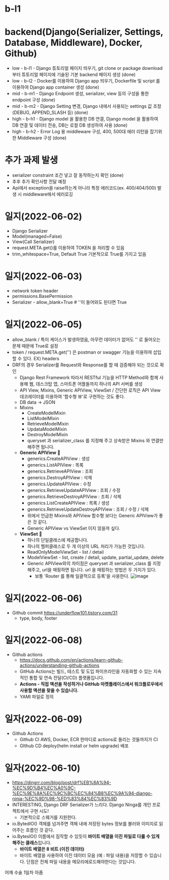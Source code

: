 # b-l1

# backend(Django(Serializer, Settings, Database, Middleware), Docker, Github)
- low - b-l1 - Django 튜토리얼 페이지 띄우기, git clone or package download 부터 튜토리얼 페이지에 기술된 기본 backend 페이지 생성 (done) <br/>
- low - b-l2 - Docker를 이용하여 Django app 띄우기, Dockerfile 및 script 를 이용하여 Django app container 생성 (done) <br/>
- mid - b-m1 - Django Endpoint 생성, serializer, view 등의 구성을 통한 endpoint 구성 (done) <br/>
- mid - b-m2 - Django Setting 변경, Django 내에서 사용되는 settings 값 조정(DEBUG, APPEND_SLASH 등) (done) <br/>
- high - b-h1 - Django model 을 활용한 DB 연결, Django model 을 활용하여 DB 연결 및 데이터 전송, DB는 로컬 DB 생성하여 사용 (done) <br/>
- high - b-h2 - Error Log 용 middleware 구성, 400, 500대 에러 리턴을 잡기위한 Middleware 구성 (done) <br/>

# 추가 과제 발생

* serializer constraint 조건 넣고 잘 동작하는지 확인 (done)
* 추후 추가 확인사항 전달 예정
* Api에서 exception을 raise하는게 아니라 특정 에러코드(ex. 400/404/500) 발생 시 middleware에서 에러로깅

# 일지(2022-06-02)

* Django Serializer 
* Model(managed=False) 
* View(Call Serializer)
* request.META.get()를 이용하여 TOKEN 을 처리할 수 있음
* trim_whitespace=True, Default True 기본적으로 True를 가지고 있음

# 일지(2022-06-03)

* network token header
* permissions.BasePermission
* Serializer - allow_blank=True  # ''이 들어와도 된다면 True

# 일지(2022-06-05)

* allow_blank / 특이 케이스가 발생하였음, 아무런 데이터가 없어도 '' 로 들어오는 문제 때문에 True로 설정
* token / request.META.get('') 은 postman or swagger 기능을 이용하여 삽입할 수 있다. EX) headers
* DRF의 경우 Serializer를 Request와 Response를 할 때 검증해야 되는 것으로 확인
  * Django Rest Framework 따라서 RESTful 기능을 HTTP Method와 함께 사용해 웹, 데스크탑 앱, 스마트폰 어플들까지 하나의 API 서버를 생성
  * API View, Mixins, Generic APIView, ViewSet / 간단한 로직은 API View 데코레이터를 이용하여 '함수형 뷰'로 구현하는 것도 좋다.
  * DB data -> JSON 
  * Mixins
    * CreateModelMixin
    * ListModelMixin
    * RetrieveModelMixin
    * UpdataModelMixin
    * DestroyModelMixin
    * queryset 과 serializer_class 를 지정해 주고 상속받은 Mixins 와 연결만 해주면 됩니다.
  * **Generic APIView** &#x1F34E;
    * generics.CreateAPIView : 생성
    * generics.ListAPIView : 목록
    * generics.RetrieveAPIView : 조회
    * generics.DestroyAPIView : 삭제
    * generics.UpdateAPIView : 수정
    * generics.RetrieveUpdateAPIView : 조회 / 수정
    * generics.RetrieveDestroyAPIView : 조회 / 삭제
    * generics.ListCreateAPIView : 목록 / 생성
    * generics.RetrieveUpdateDestroyAPIView : 조회 / 수정 / 삭제
    * 위에서 언급한 Mixins와 APIView 함수형 보다는 Generic APIView가 좋은 것 같다.
    * Generic APIView vs ViewSet 이지 않을까 싶다.
  * **ViewSet** &#x1F34E;
    * 하나의 단일클래스에 제공합니다.
    * 하나의 헬퍼클래스로 두 개 이상의 URL 처리가 가능한 것입니다.
    * ReadOnlyModelViewSet - list / detail
    * ModelViewSet - list, create / detail, update, partial_update, delete
    * Generic APIView와의 차이점은 queryset 과 serializer_class 를 지정해주고, url을 매핑하면 됩니다. url 을 매핑하는 방법은 두 가지가 있다.
      * 보통 'Router 를 통해 일괄적으로 등록'을 사용한다. 
![image](https://user-images.githubusercontent.com/47213853/172044072-25f41057-963f-43d5-bdb8-4e7a72537622.png)

# 일지(2022-06-06)

* Github commit https://underflow101.tistory.com/31
  * type, body, footer

# 일지(2022-06-08)

* Github actions
  * https://docs.github.com/en/actions/learn-github-actions/understanding-github-actions 
  * GitHub Actions는 빌드, 테스트 및 도입 파이프라인을 자동화할 수 있는 지속적인 통합 및 연속 전달(CI/CD) 플랫폼입니다.
  * **Actions - 직접 액션을 작성하거나 GitHub 마켓플레이스에서 워크플로우에서 사용할 액션을 찾을 수 있습니다.**
  * YAMI 파일로 정의

# 일자(2022-06-09)

* Github Actions
  * Github CI AWS, Docker, ECR 한마디로 actions로 돌리는 것들까지가 CI
  * GIthub CD deploy(helm install or helm upgrade) 배포

# 일자(2022-06-10)

* https://dingrr.com/blog/post/drf%EB%8A%94-%EC%9D%B4%EC%A0%9C-%EC%9E%8A%EC%9C%BC%EC%84%B8%EC%9A%94-django-ninja-%EC%9D%98-%ED%83%84%EC%83%9D
* INTERESTING, Django DRF Serializer가 느리다. Django Ninga를 개인 프로젝트에서 구현 시도!
  * 기본적으로 스웨거를 지원한다.
* io.BytedIO() 객체를 넘겨주면 객체 내에 저장된 bytes 정보를 불러와 이미지로 읽어주는 흐름인 것 같다.
* io.BytesIO() 이름에서 짐작할 수 있듯이 **바이트 배열을 이진 파일로 다룰 수 있게 해주는 클래스**입니다.
  * **바이트 배열은 8 비트 (이진 데이터)**
  * 바이트 배열을 사용하여 이진 데이터 모음 (예 : 파일 내용)을 저장할 수 있습니다. 단점은 전체 파일 내용을 메모리에로드해야한다는 것입니다.

어깨 수술 1일차 아픔 
